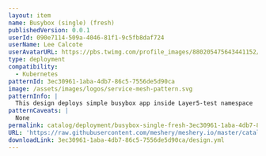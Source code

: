 ```yaml
---
layout: item
name: Busybox (single) (fresh)
publishedVersion: 0.0.1
userId: 090e7114-509a-4046-81f1-9c5fb8daf724
userName: Lee Calcote
userAvatarURL: https://pbs.twimg.com/profile_images/880205475643441152/V_vhfnzb_400x400.jpg
type: deployment
compatibility:
  - Kubernetes
patternId: 3ec30961-1aba-4db7-86c5-7556de5d90ca
image: /assets/images/logos/service-mesh-pattern.svg
patternInfo: |
  This design deploys simple busybox app inside Layer5-test namespace
patternCaveats: |
  None
permalink: catalog/deployment/busybox-single-fresh-3ec30961-1aba-4db7-86c5-7556de5d90ca.html
URL: 'https://raw.githubusercontent.com/meshery/meshery.io/master/catalog/3ec30961-1aba-4db7-86c5-7556de5d90ca/0.0.1/design.yml'
downloadLink: 3ec30961-1aba-4db7-86c5-7556de5d90ca/design.yml
---
```

